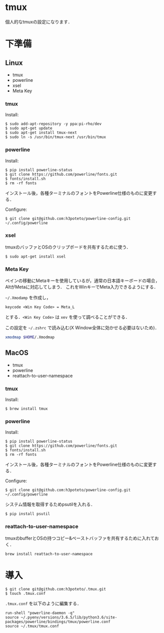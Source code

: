 # tmux
個人的なtmuxの設定になります．

# 下準備
## Linux
- tmux
- powerline
- xsel
- Meta Key

### tmux
Install:

```
$ sudo add-apt-repository -y ppa:pi-rho/dev
$ sudo apt-get update
$ sudo apt-get install tmux-next
$ sudo ln -s /usr/bin/tmux-next /usr/bin/tmux
```

### powerline

Install:

```
$ pip install powerline-status
$ git clone https://github.com/powerline/fonts.git
$ fonts/install.sh
$ rm -rf fonts
```

インストール後，各種ターミナルのフォントをPowerline仕様のものに変更する．

Configure:

```
$ git clone git@github.com:h3poteto/powerline-config.git ~/.config/powerline
```
### xsel
tmuxのバッファとOSのクリップボードを共有するために使う．

```
$ sudo apt-get install xsel
```


### Meta Key
ペインの移動にMetaキーを使用しているが，通常の日本語キーボードの場合，AltがMetaに対応してしまう．
これをWinキーでMeta入力できるようにする．

`~/.Xmodamp` を作成し，

```
keycode <Win Key Code> = Meta_L
```
とする．`<Win Key Code>` は `xev` を使って調べることができる．

この設定を `~/.zshrc` で読み込む(X Window全体に効かせる必要はないため)．

```bash
xmodmap $HOME/.Xmodmap
```


## MacOS
- tmux
- powerline
- reattach-to-user-namespace

### tmux
Install:

```
$ brew install tmux
```

### powerline

Install:

```
$ pip install powerline-status
$ git clone https://github.com/powerline/fonts.git
$ fonts/install.sh
$ rm -rf fonts
```

インストール後，各種ターミナルのフォントをPowerline仕様のものに変更する．

Configure:

```
$ git clone git@github.com:h3poteto/powerline-config.git ~/.config/powerline
```

システム情報を取得するためpsutilを入れる．

```
$ pip install psutil
```

### reattach-to-user-namespace
tmuxのbufferとOSの持つコピー&ペーストバッファを共有するために入れておく．

```
brew install reattach-to-user-namespace
```


# 導入

```
$ git clone git@github.com:h3poteto/.tmux.git
$ touch .tmux.conf
```

`.tmux.conf` を以下のように編集する．
```
run-shell "powerline-daemon -q"
source ~/.pyenv/versions/3.6.5/lib/python3.6/site-packages/powerline/bindings/tmux/powerline.conf
source ~/.tmux/tmux.conf
```
